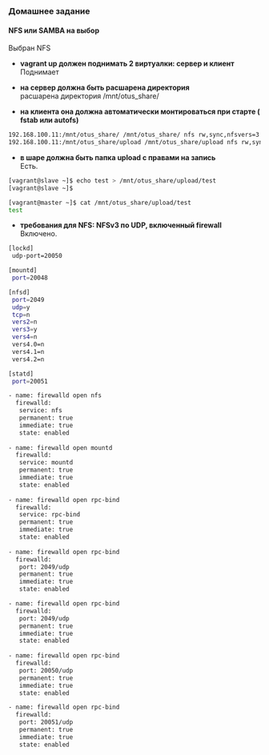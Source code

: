 ### Домашнее задание
#### NFS или SAMBA на выбор

Выбран NFS  

- **vagrant up должен поднимать 2 виртуалки: сервер и клиент**  
Поднимает  

- **на сервер должна быть расшарена директория**  
расшарена директория /mnt/otus_share/  

- **на клиента она должна автоматически монтироваться при старте ( fstab или autofs)**  
```bash
192.168.100.11:/mnt/otus_share/ /mnt/otus_share/ nfs rw,sync,nfsvers=3 0 0
192.168.100.11:/mnt/otus_share/upload /mnt/otus_share/upload nfs rw,sync,nfsvers=3 0 0
```
- **в шаре должна быть папка upload с правами на запись**  
Есть.
```bash
[vagrant@slave ~]$ echo test > /mnt/otus_share/upload/test
[vagrant@slave ~]$ 

[vagrant@master ~]$ cat /mnt/otus_share/upload/test 
test
```
- **требования для NFS: NFSv3 по UDP, включенный firewall**  
Включено.
```bash
[lockd]
 udp-port=20050

[mountd]
 port=20048

[nfsd]
 port=2049
 udp=y
 tcp=n
 vers2=n
 vers3=y
 vers4=n
 vers4.0=n
 vers4.1=n
 vers4.2=n

[statd]
 port=20051
```

```bash
- name: firewalld open nfs
  firewalld:
   service: nfs
   permanent: true
   immediate: true
   state: enabled
   
- name: firewalld open mountd
  firewalld:
   service: mountd
   permanent: true
   immediate: true
   state: enabled
   
- name: firewalld open rpc-bind
  firewalld:
   service: rpc-bind
   permanent: true
   immediate: true
   state: enabled
   
- name: firewalld open rpc-bind
  firewalld:
   port: 2049/udp
   permanent: true
   immediate: true
   state: enabled

- name: firewalld open rpc-bind
  firewalld:
   port: 2049/udp
   permanent: true
   immediate: true
   state: enabled
   
- name: firewalld open rpc-bind
  firewalld:
   port: 20050/udp
   permanent: true
   immediate: true
   state: enabled

- name: firewalld open rpc-bind
  firewalld:
   port: 20051/udp
   permanent: true
   immediate: true
   state: enabled
```






